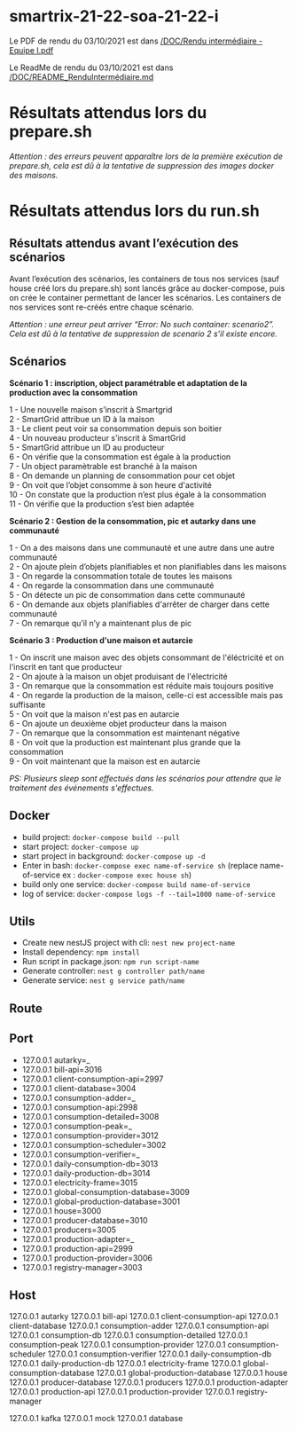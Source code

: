 # smartrix-21-22-soa-21-22-i

Le PDF de rendu du 03/10/2021 est dans [/DOC/Rendu intermédiaire - Equipe I.pdf](https://github.com/pns-si5-soa/smartrix-21-22-soa-21-22-i/blob/dev/DOC/Rendu%20interm%C3%A9diaire%20-%20Equipe%20I.pdf)

Le ReadMe de rendu du 03/10/2021 est dans [/DOC/README_RenduIntermédiaire.md](https://github.com/pns-si5-soa/smartrix-21-22-soa-21-22-i/blob/dev/DOC/README_RenduIntermédiaire.md)  

# Résultats attendus lors du prepare.sh

*Attention : des erreurs peuvent apparaître lors de la première exécution de prepare.sh, cela est dû à la tentative de suppression des images docker des maisons.* 

# Résultats attendus lors du run.sh
## Résultats attendus avant l’exécution des scénarios
Avant l’exécution des scénarios, les containers de tous nos services (sauf house créé lors du prepare.sh) sont lancés grâce au docker-compose, puis on crée le container permettant de lancer les scénarios. 
Les containers de nos services sont re-créés entre chaque scénario.

*Attention : une erreur peut arriver “Error: No such container: scenario2”. Cela est dû à la tentative de suppression de scenario 2 s’il existe encore.*

## Scénarios
**Scénario 1 : inscription, object paramétrable et adaptation de la production avec la consommation**

1 - Une nouvelle maison s’inscrit à Smartgrid  
2 - SmartGrid attribue un ID à la maison   
3 - Le client peut voir sa consommation depuis son boitier  
4 - Un nouveau producteur s’inscrit à SmartGrid    
5 - SmartGrid attribue un ID au producteur  
6 - On vérifie que la consommation est égale à la production  
7 - Un object paramètrable est branché à la maison   
8 - On demande un planning de consommation pour cet objet   
9 - On voit que l’objet consomme à son heure d'activité  
10 - On constate que la production n’est plus égale à la consommation  
11 - On vérifie que la production s’est bien adaptée  

**Scénario 2 : Gestion de la consommation, pic et autarky dans une communauté**  

1 - On a des maisons dans une communauté et une autre dans une autre communauté    
2 - On ajoute plein d’objets planifiables et non planifiables dans les maisons   
3 - On regarde la consommation totale de toutes les maisons   
4 - On regarde la consommation dans une communauté  
5 - On détecte un pic de consommation dans cette communauté  
6 - On demande aux objets planifiables d'arrêter de charger dans cette communauté   
7 - On remarque qu’il n’y a maintenant plus de pic  

**Scénario 3 : Production d'une maison et autarcie**

1 - On inscrit une maison avec des objets consommant de l'éléctricité et on l'inscrit en tant que producteur  
2 - On ajoute à la maison un objet produisant de l'électricité  
3 - On remarque que la consommation est réduite mais toujours positive  
4 - On regarde la production de la maison, celle-ci est accessible mais pas suffisante  
5 - On voit que la maison n'est pas en autarcie  
6 - On ajoute un deuxième objet producteur dans la maison  
7 - On remarque que la consommation est maintenant négative  
8 - On voit que la production est maintenant plus grande que la consommation  
9 - On voit maintenant que la maison est en autarcie  

*PS: Plusieurs sleep sont effectués dans les scénarios pour attendre que le traitement des événements s'effectues.*

## Docker

- build project: `docker-compose build --pull`
- start project: `docker-compose up`
- start project in background: `docker-compose up -d`
- Enter in bash: `docker-compose exec name-of-service sh` (replace name-of-service ex : `docker-compose exec house sh`)
- build only one service: `docker-compose build name-of-service`
- log of service: `docker-compose logs -f --tail=1000 name-of-service`

## Utils

- Create new nestJS project with cli: `nest new project-name`
- Install dependency:  `npm install`
- Run script in package.json: `npm run script-name`
- Generate controller: `nest g controller path/name`
- Generate service: `nest g service path/name`

## Route

## Port

- 127.0.0.1 autarky=_
- 127.0.0.1 bill-api=3016
- 127.0.0.1 client-consumption-api=2997
- 127.0.0.1 client-database=3004
- 127.0.0.1 consumption-adder=_  
- 127.0.0.1 consumption-api:2998
- 127.0.0.1 consumption-detailed=3008  
- 127.0.0.1 consumption-peak=_  
- 127.0.0.1 consumption-provider=3012
- 127.0.0.1 consumption-scheduler=3002  
- 127.0.0.1 consumption-verifier=_  
- 127.0.0.1 daily-consumption-db=3013
- 127.0.0.1 daily-production-db=3014
- 127.0.0.1 electricity-frame=3015  
- 127.0.0.1 global-consumption-database=3009
- 127.0.0.1 global-production-database=3001
- 127.0.0.1 house=3000  
- 127.0.0.1 producer-database=3010
- 127.0.0.1 producers=3005  
- 127.0.0.1 production-adapter=_
- 127.0.0.1 production-api=2999
- 127.0.0.1 production-provider=3006
- 127.0.0.1 registry-manager=3003  

## Host

127.0.0.1 autarky
127.0.0.1 bill-api
127.0.0.1 client-consumption-api
127.0.0.1 client-database
127.0.0.1 consumption-adder
127.0.0.1 consumption-api
127.0.0.1 consumption-db
127.0.0.1 consumption-detailed
127.0.0.1 consumption-peak
127.0.0.1 consumption-provider
127.0.0.1 consumption-scheduler
127.0.0.1 consumption-verifier
127.0.0.1 daily-consumption-db
127.0.0.1 daily-production-db
127.0.0.1 electricity-frame
127.0.0.1 global-consumption-database
127.0.0.1 global-production-database
127.0.0.1 house
127.0.0.1 producer-database
127.0.0.1 producers
127.0.0.1 production-adapter
127.0.0.1 production-api
127.0.0.1 production-provider
127.0.0.1 registry-manager

127.0.0.1 kafka
127.0.0.1 mock
127.0.0.1 database 


